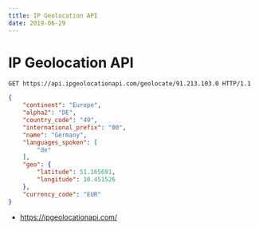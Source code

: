 ```yaml
---
title: IP Geolocation API
date: 2019-06-29
---
```


# IP Geolocation API

`GET https://api.ipgeolocationapi.com/geolocate/91.213.103.0 HTTP/1.1`

```json
{
    "continent": "Europe",
    "alpha2": "DE",
    "country_code": "49",
    "international_prefix": "00",
    "name": "Germany",
    "languages_spoken": [
        "de"
    ],
    "geo": {
        "latitude": 51.165691,
        "longitude": 10.451526
    },
    "currency_code": "EUR"
}
```

- https://ipgeolocationapi.com/